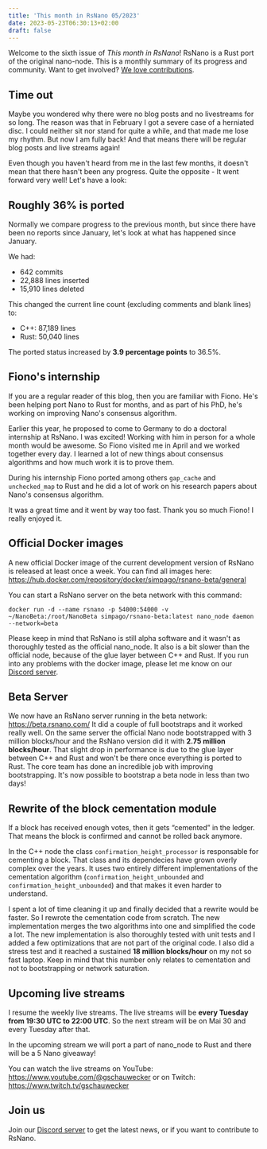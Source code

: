 ```yaml
---
title: 'This month in RsNano 05/2023'
date: 2023-05-23T06:30:13+02:00
draft: false
---
```


<script>
  import { StatusGraph } from '$lib/Status';
</script>

Welcome to the sixth issue of _This month in RsNano_! RsNano is a Rust port of the original nano-node. This is a monthly
summary of its progress and community. Want to get involved? [We love contributions](https://rsnano.com/#community).

## Time out

Maybe you wondered why there were no blog posts and no livestreams for so long. The reason was that in February I got a severe case of a herniated disc. I could neither sit nor stand for quite a while, and that made me lose my rhythm. But now I am fully back! And that means there will be regular blog posts and live streams again!

Even though you haven't heard from me in the last few months, it doesn't mean that there hasn't been any progress. Quite the opposite - It went forward very well! Let's have a look:

## Roughly 36% is ported

Normally we compare progress to the previous month, but since there have been no reports since January, let's look at what has happened since January.

We had:

- 642 commits
- 22,888 lines inserted
- 15,910 lines deleted

This changed the current line count (excluding comments and blank lines) to:

- C++: 87,189 lines
- Rust: 50,040 lines

The ported status increased by **3.9 percentage points** to 36.5%.

<StatusGraph highlight="2023-05"/>

## Fiono's internship

If you are a regular reader of this blog, then you are familiar with Fiono. He's been helping port Nano to Rust for months, and as part of his PhD, he's working on improving Nano's consensus algorithm.

Earlier this year, he proposed to come to Germany to do a doctoral internship at RsNano. I was excited!
Working with him in person for a whole month would be awesome. So Fiono visited me in April and we worked together every day. I learned a lot of new things about consensus algorithms and how much work it is to prove them.

During his internship Fiono ported among others `gap_cache` and `unchecked_map` to Rust and he did a lot of work on his research papers about Nano's consensus algorithm.

It was a great time and it went by way too fast. Thank you so much Fiono! I really enjoyed it.

## Official Docker images

A new official Docker image of the current development version of RsNano is released at least once a week. You can find all images here: https://hub.docker.com/repository/docker/simpago/rsnano-beta/general

You can start a RsNano server on the beta network with this command:

```
docker run -d --name rsnano -p 54000:54000 -v ~/NanoBeta:/root/NanoBeta simpago/rsnano-beta:latest nano_node daemon --network=beta
```

Please keep in mind that RsNano is still alpha software and it wasn't as thoroughly tested as the official nano_node. It also is a bit slower than the official node, because of the glue layer between C++ and Rust. If you run into any problems with the docker image, please let me know on our [Discord server](https://discord.gg/kBwvAyxEWE).

## Beta Server

We now have an RsNano server running in the beta network: https://beta.rsnano.com/
It did a couple of full bootstraps and it worked really well. On the same server the official Nano node bootstrapped with 3 million blocks/hour and the RsNano version did it with **2.75 million blocks/hour**.
That slight drop in performance is due to the glue layer between C++ and Rust and won't be there once everything is ported to Rust. The core team has done an incredible job with improving bootstrapping. It's now possible to bootstrap a beta node in less than two days!

## Rewrite of the block cementation module

If a block has received enough votes, then it gets “cemented” in the ledger. That means the block is confirmed and cannot be rolled back anymore.

In the C++ node the class `confirmation_height_processor` is responsable for cementing a block. That class and its dependecies have grown overly complex over the years. It uses two entirely different implementations of the cementation algorithm (`confirmation_height_unbounded` and `confirmation_height_unbounded`) and that makes it even harder to understand.

I spent a lot of time cleaning it up and finally decided that a rewrite would be faster. So I rewrote the cementation code from scratch. The new implementation merges the two algorithms into one and simplified the code a lot. The new implementation is also thoroughly tested with unit tests and I added a few optimizations that are not part of the original code. I also did a stress test and it reached a sustained **18 million blocks/hour** on my not so fast laptop. Keep in mind that this number only relates to cementation and not to bootstrapping or network saturation.

## Upcoming live streams

I resume the weekly live streams. The live streams will be **every Tuesday from 19:30 UTC to 22:00 UTC**. So the next stream will be on Mai 30 and every Tuesday after that.

In the upcoming stream we will port a part of nano_node to Rust and there will be a 5 Nano giveaway!

You can watch the live streams on YouTube: https://www.youtube.com/@gschauwecker
or on Twitch: https://www.twitch.tv/gschauwecker

## Join us

Join our [Discord server](https://discord.gg/kBwvAyxEWE) to get the latest news, or if you want to contribute to RsNano.
